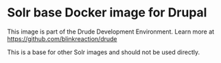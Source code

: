 # Solr base Docker image for Drupal

This image is part of the Drude Development Environment.
Learn more at https://github.com/blinkreaction/drude

This is a base for other Solr images and should not be used directly.
